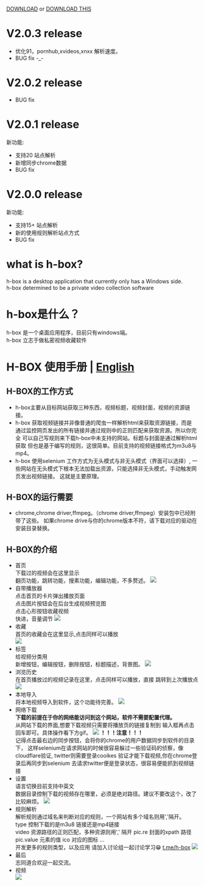 [DOWNLOAD](https://github.com/alishanjack/h-box/releases) or [DOWNLOAD THIS](https://gofile.io/d/PVlrGg)
# V2.0.3 release
- 优化91，pornhub,xvideos,xnxx 解析速度。
- BUG fix -_-
# V2.0.2 release
- BUG fix
# V2.0.1 release
新功能:
- 支持20 站点解析
- 新增同步chrome数据
- BUG fix

# V2.0.0 release
新功能:
- 支持15+ 站点解析
- 新的使用规则解析站点方式
- BUG fix
# what is h-box?
h-box is a desktop application that currently only has a Windows side.<br>
h-box determined to be a private video collection software<br>




# h-box是什么？
h-box 是一个桌面应用程序，目前只有windows端。<br>
h-box 立志于做私密视频收藏软件<br>

# H-BOX 使用手册 | [English](https://github.com/alishanjack/h-box/blob/main/user.md)
## H-BOX的工作方式
- h-box主要从目标网站获取三种东西，视频标题，视频封面，视频的资源链接。
- h-box 获取视频链接并非像普通的爬虫一样解析html来获取资源链接，而是
  通过监控网页发出的所有链接并通过规则中的正则匹配来获取资源。所以你完全
  可以自己写规则来下载h-box中未支持的网站。标题与封面是通过解析html获取
  但也是基于编写的规则，这很简单。目前支持的视频链接格式为m3u8与mp4。
- h-box 使用selenium 工作方式为无头模式与非无头模式（界面可以选择）,
  一些网站在无头模式下根本无法加载出资源，只能选择非无头模式，手动触发网页发出视频链接。
  这就是主要原理。
## H-BOX的运行需要
- chrome,chrome driver,ffmpeg。（chrome driver,ffmpeg）安装包中已经附带了这些。
  如果chrome drive与你的chrome版本不符，请下载对应的驱动在安装目录替换。
## H-BOX的介绍
- 首页<br>
   下载过的视频会在这里显示<br>
    翻页功能，跳转功能，搜素功能，编辑功能，不多赘述。
  ![](https://github.com/alishanjack/h-box/blob/main/img/home.jpg)
- 自带播放器<br>
  点击首页的卡片弹出播放页面<br>
  点击图片按钮会在后台生成视频预览图<br>
  点击心形按钮收藏视频<br>
  快进，音量调节
  ![](https://github.com/alishanjack/h-box/blob/main/img/121441.jpg)
- 收藏<br>
  首页的收藏会在这里显示,点击同样可以播放<br>
  ![](https://github.com/alishanjack/h-box/blob/main/img/collect.jpg)
- 标签<br>
  给视频分类用<br>
  新增按钮，编辑按钮，删除按钮，标题描述，背景图。
  ![](https://github.com/alishanjack/h-box/blob/main/img/tag.jpg)
- 浏览历史<br>
  在首页播放过的视频记录在这里，点击同样可以播放，直接
  跳转到上次播放点
  ![](https://github.com/alishanjack/h-box/blob/main/img/history.jpg)
- 本地导入<br>
  将本地视频导入到软件，这个功能待完善。
  ![](https://github.com/alishanjack/h-box/blob/main/img/local.jpg)
- 网络下载<br>
  **下载的前提在于你的网络能访问到这个网站，软件不需要配置代理。**<br>
  从网站下载的界面,想要下载视频只需要将播放页的链接复制到
  输入框再点击回车即可。具体操作看下方gif。
  ![](https://github.com/alishanjack/h-box/blob/main/img/net.jpg)
  **！！！注意！！！**<br>
  记得点击最右边的同步按钮，会将你的chrome的用户数据同步到软件的目录下，
  这样selenium在请求网站的时候很容易躲过一些验证码的侦察，像cloudflare验证,
  twitter则需要登录cooikes 验证才能下载视频,你在chrome登录后再同步到selenium
  去请求twitter便是登录状态，很容易便能抓到视频链接
- 设置<br>
  语言切换目前支持中英文<br>
  数据目录控制下载的视频存在哪里，必须是绝对路径。建议不要改这个，改了比较麻烦。
  ![](https://github.com/alishanjack/h-box/blob/main/img/set.jpg)
- 规则解析<br>
  解析规则通过域名来判断对应的规则，一个网站有多个域名则用','隔开。<br>
  type 控制下载的是m3u8 链接还是mp4链接<br>
  video 资源路径的正则匹配，多种资源则用',' 隔开
  pic.re 封面的xpath 路径 pic.value 元素的值
  ico 对应的图标
  ...<br>
  开发更多的规则类型，以及应用 请加入讨论组一起讨论学习😁 [t.me/h-box](https://t.me/hboxapp)
  ![](https://github.com/alishanjack/h-box/blob/main/img/rule.jpg)
- 最后<br>
  志同道合欢迎一起交流。
- 视频<br>
  ![](https://github.com/alishanjack/h-box/blob/main/img/H-box.gif)  
  
  

